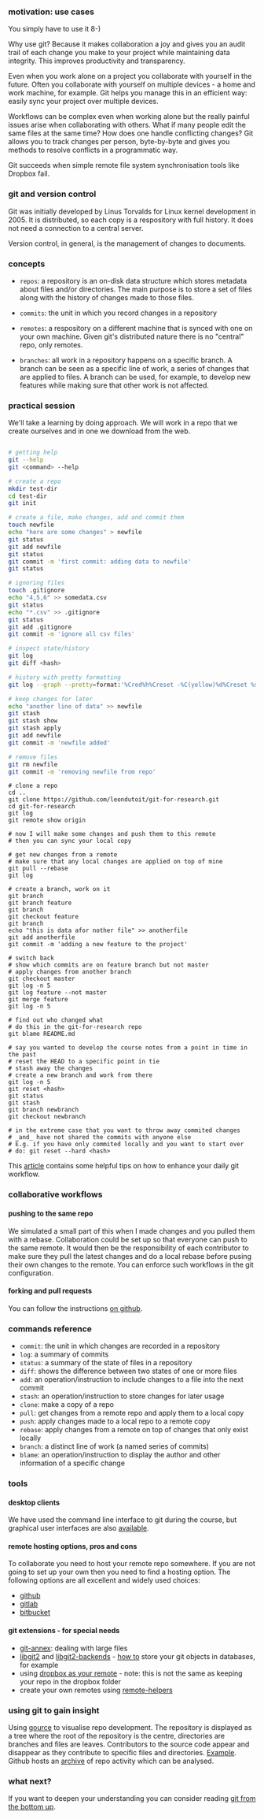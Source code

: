 
### motivation: use cases

You simply have to use it 8-)

Why use git? Because it makes collaboration a joy and gives you an audit trail of each change you make to your project while maintaining data integrity. This improves productivity and transparency.

Even when you work alone on a project you collaborate with yourself in the future. Often you collaborate with yourself on multiple devices - a home and work machine, for example. Git helps you manage this in an efficient way: easily sync your project over multiple devices.

Workflows can be complex even when working alone but the really painful issues arise when collaborating with others. What if many people edit the same files at the same time? How does one handle conflicting changes? Git allows you to track changes per person, byte-by-byte and gives you methods to resolve conflicts in a programmatic way.

Git succeeds when simple remote file system synchronisation tools like Dropbox fail.

### git and version control

Git was initially developed by Linus Torvalds for Linux kernel development in 2005. It is distributed, so each copy is a respository with full history. It does not need a connection to a central server.

Version control, in general, is the management of changes to documents.

### concepts

* `repos`: a repository is an on-disk data structure which stores metadata about files and/or directories. The main purpose is to store a set of files along with the history of changes made to those files.

* `commits`: the unit in which you record changes in a repository

* `remotes`: a respository on a different machine that is synced with one on your own machine. Given git's distributed nature there is no "central" repo, only remotes.

* `branches`: all work in a repository happens on a specific branch. A branch can be seen as a specific line of work, a series of changes that are applied to files. A branch can be used, for example, to develop new features while making sure that other work is not affected.

### practical session

We'll take a learning by doing approach. We will work in a repo that we create ourselves and in one we download from the web.

```bash

# getting help
git --help
git <command> --help

# create a repo
mkdir test-dir
cd test-dir
git init

# create a file, make changes, add and commit them
touch newfile
echo "here are some changes" > newfile
git status
git add newfile
git status
git commit -m 'first commit: adding data to newfile'
git status

# ignoring files
touch .gitignore
echo "4,5,6" >> somedata.csv
git status
echo "*.csv" >> .gitignore
git status
git add .gitignore
git commit -m 'ignore all csv files'

# inspect state/history
git log
git diff <hash>

# history with pretty formatting
git log --graph --pretty=format:'%Cred%h%Creset -%C(yellow)%d%Creset %s %Cgreen(%cr) %C(bold blue)<%an>%Creset' --abbrev-commit

# keep changes for later
echo "another line of data" >> newfile
git stash
git stash show
git stash apply
git add newfile
git commit -m 'newfile added'

# remove files
git rm newfile
git commit -m 'removing newfile from repo'
```

```
# clone a repo
cd ..
git clone https://github.com/leondutoit/git-for-research.git
cd git-for-research
git log
git remote show origin

# now I will make some changes and push them to this remote
# then you can sync your local copy

# get new changes from a remote
# make sure that any local changes are applied on top of mine
git pull --rebase
git log

# create a branch, work on it
git branch
git branch feature
git branch
git checkout feature
git branch
echo "this is data afor nother file" >> anotherfile
git add anotherfile
git commit -m 'adding a new feature to the project'

# switch back
# show which commits are on feature branch but not master
# apply changes from another branch
git checkout master
git log -n 5
git log feature --not master
git merge feature
git log -n 5
```

```
# find out who changed what
# do this in the git-for-research repo
git blame README.md

# say you wanted to develop the course notes from a point in time in the past
# reset the HEAD to a specific point in tie
# stash away the changes
# create a new branch and work from there
git log -n 5
git reset <hash>
git status
git stash
git branch newbranch
git checkout newbranch

# in the extreme case that you want to throw away commited changes
# _and_ have not shared the commits with anyone else
# E.g. if you have only commited locally and you want to start over
# do: git reset --hard <hash>
```

This [article](http://www.alexkras.com/19-git-tips-for-everyday-use/) contains some helpful tips on how to enhance your daily git workflow.

### collaborative workflows

#### pushing to the same repo

We simulated a small part of this when I made changes and you pulled them with a rebase. Collaboration could be set up so that everyone can push to the same remote. It would then be the responsibility of each contributor to make sure they pull the latest changes and do a local rebase before pusing their own changes to the remote. You can enforce such workflows in the git configuration.

#### forking and pull requests

You can follow the instructions [on github](https://help.github.com/articles/using-pull-requests/).

### commands reference

* `commit`: the unit in which changes are recorded in a repository
* `log`: a summary of commits
* `status`: a summary of the state of files in a repository
* `diff`: shows the difference between two states of one or more files
* `add`: an operation/instruction to include changes to a file into the next commit
* `stash`: an operation/instruction to store changes for later usage
* `clone`: make a copy of a repo
* `pull`: get changes from a remote repo and apply them to a local copy
* `push`: apply changes made to a local repo to a remote copy
* `rebase`: apply changes from a remote on top of changes that only exist locally
* `branch`: a distinct line of work (a named series of commits)
* `blame`: an operation/instruction to display the author and other information of a specific change

### tools

#### desktop clients

We have used the command line interface to git during the course, but graphical user interfaces are also [available](https://git-scm.com/download/gui/linux).

#### remote hosting options, pros and cons

To collaborate you need to host your remote repo somewhere. If you are not going to set up your own then you need to find a hosting option. The following options are all excellent and widely used choices:
* [github](https://github.com)
* [gitlab](https://about.gitlab.com/)
* [bitbucket](https://bitbucket.org/)

#### git extensions - for special needs

* [git-annex](https://git-annex.branchable.com/walkthrough/): dealing with large files
* [libgit2](https://libgit2.github.com/) and [libgit2-backends](https://github.com/libgit2/libgit2-backends) - [how to](http://blog.deveo.com/your-git-repository-in-a-database-pluggable-backends-in-libgit2/) store your git objects in databases, for example
* using [dropbox as your remote](https://github.com/anishathalye/git-remote-dropbox) - note: this is not the same as keeping your repo in the dropbox folder
* create your own remotes using [remote-helpers](https://www.kernel.org/pub/software/scm/git/docs/gitremote-helpers.html)


### using git to gain insight

Using [gource](http://gource.io/) to visualise repo development. The repository is displayed as a tree where the root of the repository is the centre, directories are branches and files are leaves. Contributors to the source code appear and disappear as they contribute to specific files and directories. [Example](https://www.youtube.com/watch?v=P_02QGsHzEQ). Github hosts an [archive](https://www.githubarchive.org/) of repo activity which can be analysed.

### what next?

If you want to deepen your understanding you can consider reading [git from the bottom up](http://ftp.newartisans.com/pub/git.from.bottom.up.pdf).
